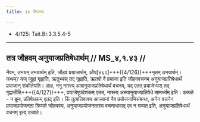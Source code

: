 ```yaml
---
title: ३४ टिप्पण्यः

---
```

- 4/125: Tait.Br.3.3.5.4-5

____________________________________________


## तत्र जौहवम् अनुयाजप्रतिषेधार्थम् // MS_४,१.४३ //

नैवम्, उभयम् उभयार्थम् इति, जौहवं प्रयाजार्थम्, औप[४६२]+++({4/126})+++भृतम् उभयार्थम्। कथम्? यज् जुह्वां गृह्णाति, ऋतुभ्यस् तद् गृह्णाति, ऋतवो वै प्रयाजा इति जौहववचनम् अनुयाजप्रतिषेधार्थं प्रयाजान् संकीर्तयति।
आह, ननु नास्त्य् अत्रानुयाजप्रतिषेधार्थं वचनम्, यद् एतत् प्रयाजेभ्यस् तद् गृह्णातीति+++({4/127})+++, प्रयाजेषूपदेशकम् एतत्, नास्त्य् अस्यानुयाजप्रतिषेधे सामर्थ्यम् इति। उच्यते - न ब्रूमः, प्रतिषेधकम् एतद् इति। किं तूत्पत्तिवाक्य आज्यानां नैव प्रयोजनाभिसंबन्धः, अनेन वचनेन प्रयाजप्रयोजनता क्रियते जौहवस्य, अनुयाजप्रयोजनतास्य वचनाभावाद् एव न गम्यत इति, अनुयाजप्रतिषेधार्थं वचनम् इत्य् उच्यते।

